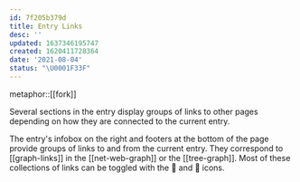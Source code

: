 ```yaml
---
id: 7f205b379d
title: Entry Links
desc: ''
updated: 1637346195747
created: 1620411728364
date: '2021-08-04'
status: "\U0001F33F"
---
```


metaphor::[[fork]]


Several sections in the entry display groups of links to other pages depending on how they are connected to the current entry.

The entry's infobox on the right and footers at the bottom of the page provide groups of links to and from the current entry. They correspond to [[graph-links]] in the [[net-web-graph]] or the [[tree-graph]]. Most of these collections of links can be toggled with the 🚏 and 🧺 icons.
